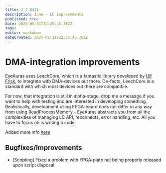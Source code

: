 ```yaml
---
title: 1.7.8411
description: June - LC improvements
published: true
date: 2025-05-31T22:25:45.762Z
tags: 
editor: markdown
dateCreated: 2025-05-31T22:25:45.762Z
---
```


# DMA-integration improvements
EyeAuras uses LeechCore, which is a fantastic library developed by [Ulf Frisk](https://github.com/ufrisk), to integrate with DMA-devices out there. De-facto, LeechCore is a standard with which most devices out there are compatible. 

For now, that integration is still in alpha-stage, drop me a message if you want to help with testing and are interested in developing something. 
Realistically, development using FPGA-board does not differ in any way from using ReadProcessMemory - EyeAuras abstracts you from all the complexities of managing LC API, reconnects, error handling, etc. All you have to focus on is writing a code.

Added more info [here](https://wiki.eyeauras.net/en/scripting/examples/advanced/memory/rpm-read)

## Bugfixes/Improvements
- [Scripting] Fixed a problem with FPGA-plate not being properly released upon script disposal 
